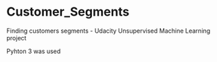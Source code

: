 # Customer_Segments
Finding customers segments - Udacity Unsupervised Machine Learning project 

Pyhton 3 was used
